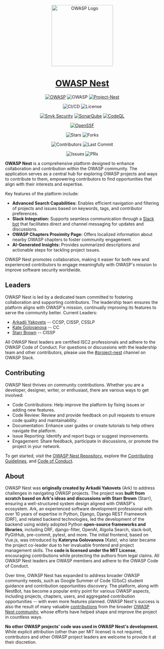 <div align="center">

<img src="https://nest.owasp.org/img/owasp_icon_white_sm.png" alt="OWASP Logo" width="200" height="200">

# [OWASP Nest](https://nest.owasp.org/)

[![OWASP](https://img.shields.io/badge/OWASP-Incubator-blue?style=for-the-badge)](https://owasp.org/www-project-nest/) ![OWASP](https://img.shields.io/badge/OWASP-Code-blue?style=for-the-badge) [![Project-Nest](https://img.shields.io/badge/OWASP-%23project--nest-8E44AD?logo=slack&logoColor=white&style=for-the-badge)](https://owasp.slack.com/messages/project-nest)

![CI/CD](https://img.shields.io/github/actions/workflow/status/owasp/nest/run-ci-cd.yaml?branch=main&color=41BE41&?label=Build&style=for-the-badge)
![License](https://img.shields.io/github/license/owasp/nest?color=41BE4A&label=License&style=for-the-badge)

[![Snyk Security](https://img.shields.io/badge/Snyk-Security-blueviolet?style=for-the-badge)](https://snyk.io/test/github/owasp/nest)
[![SonarQube](https://img.shields.io/badge/SonarQube-Passing-brightgreen?style=for-the-badge)](https://sonarcloud.io/dashboard?id=owasp_nest)
[![CodeQL](https://img.shields.io/github/actions/workflow/status/owasp/nest/run-ci-cd.yaml?branch=main&label=CodeQL&style=for-the-badge)](https://github.com/owasp/nest/actions/workflows/run-ci-cd.yaml)

[![OpenSSF](https://www.bestpractices.dev/projects/10174/badge?&style=for-the-badge)](https://www.bestpractices.dev/projects/10174)

![Stars](https://img.shields.io/github/stars/owasp/nest?style=for-the-badge&label=Stars)
![Forks](https://img.shields.io/github/forks/owasp/nest?style=for-the-badge&label=Forks)

![Contributors](https://img.shields.io/github/contributors/owasp/nest?style=for-the-badge&label=Contributors)
![Last Commit](https://img.shields.io/github/last-commit/owasp/nest/main?style=for-the-badge&label=Last%20commit)

![Issues](https://img.shields.io/github/issues/owasp/nest?style=for-the-badge&label=Issues)
![PRs](https://img.shields.io/github/issues-pr/owasp/nest?style=for-the-badge&label=PRs)

</div>

**OWASP Nest** is a comprehensive platform designed to enhance collaboration and contribution within the OWASP community. The application serves as a central hub for exploring OWASP projects and ways to contribute to them, empowering contributors to find opportunities that align with their interests and expertise.

Key features of the platform include:

- **Advanced Search Capabilities:** Enables efficient navigation and filtering of projects and issues based on keywords, tags, and contributor preferences.
- **Slack Integration:** Supports seamless communication through a [Slack bot](https://owasp.slack.com/team/U07M1C4JASK) that facilitates direct and channel messaging for updates and discussions.
- **OWASP Chapters Proximity Page:** Offers localized information about nearby OWASP chapters to foster community engagement.
- **AI-Generated Insights:** Provides summarized descriptions and actionable steps for tackling project issues.

OWASP Nest promotes collaboration, making it easier for both new and experienced contributors to engage meaningfully with OWASP's mission to improve software security worldwide.

## Leaders

OWASP Nest is led by a dedicated team committed to fostering collaboration and supporting contributors. The leadership team ensures the platform aligns with OWASP's mission, continually improving its features to serve the community better.
Current Leaders:

- [Arkadii Yakovets](https://github.com/arkid15r/)  -- CCSP, CISSP, CSSLP
- [Kate Golovanova](https://github.com/kasya/) -- CC
- [Starr Brown](https://github.com/mamicidal/) -- CISSP

All OWASP Nest leaders are certified ISC2 professionals and adhere to the OWASP Code of Conduct.
For questions or discussions with the leadership team and other contributors, please use the [#project-nest](https://owasp.slack.com/archives/project-nest) channel on OWASP Slack.

## Contributing

OWASP Nest thrives on community contributions. Whether you are a developer, designer, writer, or enthusiast, there are various ways to get involved:

- Code Contributions: Help improve the platform by fixing issues or adding new features.
- Code Review: Review and provide feedback on pull requests to ensure code quality and maintainability.
- Documentation: Enhance user guides or create tutorials to help others navigate the platform.
- Issue Reporting: Identify and report bugs or suggest improvements.
- Engagement: Share feedback, participate in discussions, or promote the project in your network.

To get started, visit the [OWASP Nest Repository](https://github.com/OWASP/Nest), explore the [Contributing Guidelines](https://github.com/OWASP/Nest/blob/main/CONTRIBUTING.md), and [Code of Conduct](https://github.com/OWASP/Nest/blob/main/CODE_OF_CONDUCT.md).

## About

OWASP Nest was **originally created by Arkadii Yakovets** (Ark) to address challenges in navigating OWASP projects. The project was **built from scratch based on Ark's ideas and discussions with Starr Brown** (Starr), ensuring a well-structured system design aligned with OWASP's ecosystem. Ark, an experienced software development professional with over 10 years of expertise in Python, Django, Django REST Framework (DRF), and related backend technologies, led the development of the backend using widely adopted Python **open-source frameworks and libraries**, including DRF, django-filter, OpenAI, Algolia Search, slack-bolt, PyGitHub, pre-commit, pytest, and more. The initial frontend, based on Vue.js, was introduced by **Kateryna Golovanova** (Kate), who later became the project co-leader due to her invaluable frontend and project management skills. The **code is licensed under the MIT License**, encouraging contributions while protecting the authors from legal claims. All OWASP Nest leaders are OWASP members and adhere to the OWASP Code of Conduct.

Over time, OWASP Nest has expanded to address broader OWASP community needs, such as Google Summer of Code (GSoC) student guidance and contribution opportunities discovery. The platform, along with NestBot, has become a popular entry point for various OWASP aspects, including projects, chapters, users, and aggregated contribution opportunities -- with even more features planned. OWASP Nest's success is also the result of many valuable [contributions](https://github.com/OWASP/Nest/graphs/contributors) from the broader [OWASP Nest community](https://owasp.slack.com/archives/project-nest), whose efforts have helped shape and improve the project in countless ways.

**No other OWASP projects' code was used in OWASP Nest's development.** While explicit attribution (other than per MIT license) is not required, contributors and other OWASP project leaders are welcome to provide it at their discretion.


[def]: https://img.shields.io/badge/OpenSSF-Best%20Practices-brightgreen?style=for-the-badge